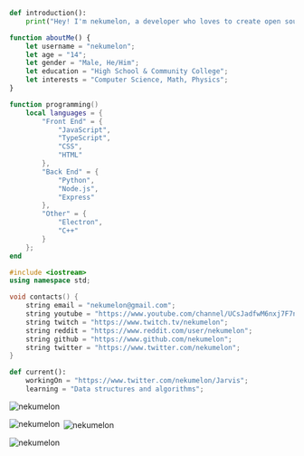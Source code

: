 ```python
def introduction():
    print("Hey! I'm nekumelon, a developer who loves to create open source projects for people to use on the go.");
```
```javascript
function aboutMe() {
    let username = "nekumelon";
    let age = "14";
    let gender = "Male, He/Him";
    let education = "High School & Community College";
    let interests = "Computer Science, Math, Physics";
}
```
```lua
function programming()
    local languages = {
        "Front End" = {
            "JavaScript",
            "TypeScript",
            "CSS",
            "HTML"
        },
        "Back End" = {
            "Python",
            "Node.js",
            "Express"
        },
        "Other" = {
            "Electron",
            "C++"
        }
    };
end
```
```cpp
#include <iostream>
using namespace std;

void contacts() {
    string email = "nekumelon@gmail.com";
    string youtube = "https://www.youtube.com/channel/UCsJadfwM6nxj7F7ni4zht_g";
    string twitch = "https://www.twitch.tv/nekumelon";
    string reddit = "https://www.reddit.com/user/nekumelon";
    string github = "https://www.github.com/nekumelon";
    string twitter = "https://www.twitter.com/nekumelon";
}
```
```python
def current():
    workingOn = "https://www.twitter.com/nekumelon/Jarvis";
    learning = "Data structures and algorithms";
```
<p align="left"><img src="https://komarev.com/ghpvc/?username=nekuemlon&label=Profile%20views&color=0e75b6&style=flat" alt="nekumelon" /></p>

<p><img align="left" src="https://github-readme-stats.vercel.app/api/top-langs?username=nekumelon&show_icons=true&locale=en&layout=compact" alt="nekumelon" /></p>

<p>&nbsp;<img align="center" src="https://github-readme-stats.vercel.app/api?username=nekumelon&show_icons=true&locale=en" alt="nekumelon" /></p>

<p><img align="center" src="https://github-readme-streak-stats.herokuapp.com/?user=nekumelon&" alt="nekumelon" /></p>
